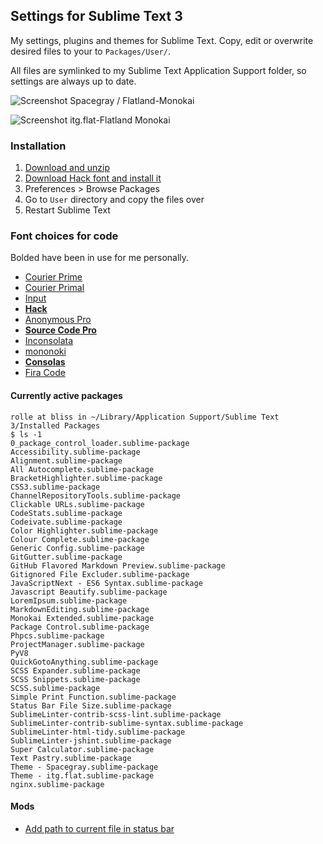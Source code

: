 ## Settings for Sublime Text 3

My settings, plugins and themes for Sublime Text. Copy, edit or overwrite desired files to your to `Packages/User/`.

All files are symlinked to my Sublime Text Application Support folder, so settings are always up to date.

![Screenshot](https://rolle.wtf/sublime-settings-screenshot-spacegray.png "Screenshot")
Spacegray / Flatland-Monokai

![Screenshot](https://rolle.wtf/sublime-settings-screenshot.png "Screenshot")
itg.flat-Flatland Monokai

### Installation

1. [Download and unzip](https://github.com/ronilaukkarinen/sublime-settings/archive/master.zip)
2. [Download Hack font and install it](http://sourcefoundry.org/hack/)
3. Preferences > Browse Packages
4. Go to `User` directory and copy the files over
5. Restart Sublime Text

### Font choices for code

Bolded have been in use for me personally.

- [Courier Prime](https://quoteunquoteapps.com/courierprime/)
- [Courier Primal](https://github.com/localredhead/courier-primal)
- [Input](http://input.fontbureau.com/)
- **[Hack](https://github.com/chrissimpkins/Hack)**
- [Anonymous Pro](https://www.marksimonson.com/fonts/view/anonymous-pro)
- **[Source Code Pro](https://github.com/adobe-fonts/source-code-pro/releases)**
- [Inconsolata](https://github.com/google/fonts/tree/master/ofl/inconsolata)
- [mononoki](https://madmalik.github.io/mononoki/)
- **[Consolas](https://www.microsoft.com/typography/fonts/font.aspx?FMID=1252)**
- [Fira Code](https://github.com/tonsky/FiraCode)

#### Currently active packages

```` shell
rolle at bliss in ~/Library/Application Support/Sublime Text 3/Installed Packages  
$ ls -1
0_package_control_loader.sublime-package
Accessibility.sublime-package
Alignment.sublime-package
All Autocomplete.sublime-package
BracketHighlighter.sublime-package
CSS3.sublime-package
ChannelRepositoryTools.sublime-package
Clickable URLs.sublime-package
CodeStats.sublime-package
Codeivate.sublime-package
Color Highlighter.sublime-package
Colour Complete.sublime-package
Generic Config.sublime-package
GitGutter.sublime-package
GitHub Flavored Markdown Preview.sublime-package
Gitignored File Excluder.sublime-package
JavaScriptNext - ES6 Syntax.sublime-package
Javascript Beautify.sublime-package
LoremIpsum.sublime-package
MarkdownEditing.sublime-package
Monokai Extended.sublime-package
Package Control.sublime-package
Phpcs.sublime-package
ProjectManager.sublime-package
PyV8
QuickGotoAnything.sublime-package
SCSS Expander.sublime-package
SCSS Snippets.sublime-package
SCSS.sublime-package
Simple Print Function.sublime-package
Status Bar File Size.sublime-package
SublimeLinter-contrib-scss-lint.sublime-package
SublimeLinter-contrib-sublime-syntax.sublime-package
SublimeLinter-html-tidy.sublime-package
SublimeLinter-jshint.sublime-package
Super Calculator.sublime-package
Text Pastry.sublime-package
Theme - Spacegray.sublime-package
Theme - itg.flat.sublime-package
nginx.sublime-package
````

#### Mods

- [Add path to current file in status bar](https://forum.sublimetext.com/t/add-path-to-current-file-in-status-bar/530)
